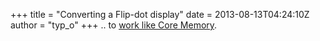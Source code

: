 +++
title = "Converting a Flip-dot display"
date = 2013-08-13T04:24:10Z
author = "typ_o"
+++
.. to [work like Core
Memory](http://hackaday.com/2013/08/12/converting-a-flip-dot-display-to-work-like-core-memory/).
